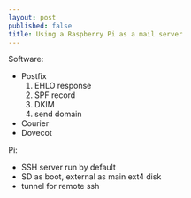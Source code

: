 ```yaml
---
layout: post
published: false
title: Using a Raspberry Pi as a mail server
---
```


Software:
* Postfix
  1. EHLO response
  2. SPF record
  3. DKIM
  4. send domain
* Courier
* Dovecot

Pi:
* SSH server run by default
* SD as boot, external as main ext4 disk
* tunnel for remote ssh
